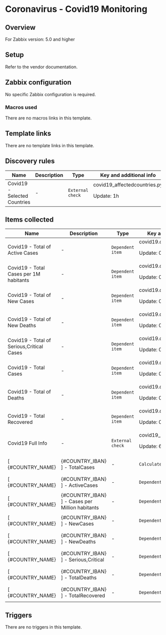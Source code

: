 # Coronavirus - Covid19 Monitoring

## Overview

For Zabbix version: 5.0 and higher

## Setup

Refer to the vendor documentation.

## Zabbix configuration

No specific Zabbix configuration is required.

### Macros used

There are no macros links in this template.

## Template links

There are no template links in this template.

## Discovery rules

|Name|Description|Type|Key and additional info|
|----|-----------|----|----|
|Covid19 - Selected Countries|<p>-</p>|`External check`|covid19_affectedcountries.py<p>Update: 1h</p>|
## Items collected

|Name|Description|Type|Key and additional info|
|----|-----------|----|----|
|Covid19 - Total of Active Cases|<p>-</p>|`Dependent item`|covid19.data[ActiveCases]<p>Update: 0</p>|
|Covid19 - Total  Cases per 1M habitants|<p>-</p>|`Dependent item`|covid19.data[CasesperMillion]<p>Update: 0</p>|
|Covid19 - Total of New Cases|<p>-</p>|`Dependent item`|covid19.data[NewCases]<p>Update: 0</p>|
|Covid19 - Total of New Deaths|<p>-</p>|`Dependent item`|covid19.data[NewDeaths]<p>Update: 0</p>|
|Covid19 - Total of Serious,Critical Cases|<p>-</p>|`Dependent item`|covid19.data[Serious]<p>Update: 0</p>|
|Covid19 - Total Cases|<p>-</p>|`Dependent item`|covid19.data[TotalCases]<p>Update: 0</p>|
|Covid19 - Total of Deaths|<p>-</p>|`Dependent item`|covid19.data[TotalDeaths]<p>Update: 0</p>|
|Covid19 - Total Recovered|<p>-</p>|`Dependent item`|covid19.data[TotalRecovered]<p>Update: 0</p>|
|Covid19 Full Info|<p>-</p>|`External check`|covid19_status.py<p>Update: 60m</p>|
|[ {#COUNTRY_NAME} | {#COUNTRY_IBAN} ] - TotalCases|<p>-</p>|`Calculated`|covid19.data["{#COUNTRY_NAME}", TotalCases]<p>Update: 30m</p>|
|[ {#COUNTRY_NAME} | {#COUNTRY_IBAN} ] - ActiveCases|<p>-</p>|`Dependent item`|covid19.data["{#COUNTRY_NAME}", ActiveCases]<p>Update: 0</p>|
|[ {#COUNTRY_NAME} | {#COUNTRY_IBAN} ] - Cases per Million habitants|<p>-</p>|`Dependent item`|covid19.data["{#COUNTRY_NAME}", CasesperMillion]<p>Update: 0</p>|
|[ {#COUNTRY_NAME} | {#COUNTRY_IBAN} ] - NewCases|<p>-</p>|`Dependent item`|covid19.data[ "{#COUNTRY_NAME}", NewCases]<p>Update: 0</p>|
|[ {#COUNTRY_NAME} | {#COUNTRY_IBAN} ] - NewDeaths|<p>-</p>|`Dependent item`|covid19.data["{#COUNTRY_NAME}", NewDeaths]<p>Update: 0</p>|
|[ {#COUNTRY_NAME} | {#COUNTRY_IBAN} ] - Serious,Critical|<p>-</p>|`Dependent item`|covid19.data["{#COUNTRY_NAME}", Serious]<p>Update: 0</p>|
|[ {#COUNTRY_NAME} | {#COUNTRY_IBAN} ] - TotalDeaths|<p>-</p>|`Dependent item`|covid19.data["{#COUNTRY_NAME}", TotalDeaths]<p>Update: 0</p>|
|[ {#COUNTRY_NAME} | {#COUNTRY_IBAN} ] - TotalRecovered|<p>-</p>|`Dependent item`|covid19.data["{#COUNTRY_NAME}", TotalRecovered]<p>Update: 0</p>|
## Triggers

There are no triggers in this template.

